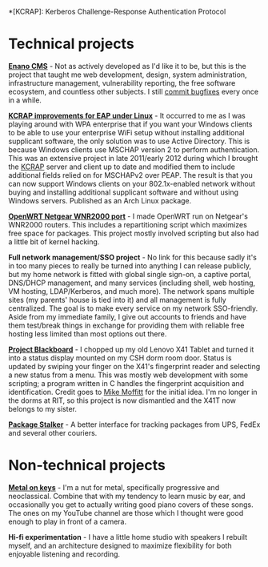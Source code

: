<!-- title: projects -->

*[KCRAP]: Kerberos Challenge-Response Authentication Protocol

Technical projects
==================

**[Enano CMS](http://enanocms.org/)** - Not as actively developed as I'd like it to be, but this is the project that taught me web development, design, system administration, infrastructure management, vulnerability reporting, the free software ecosystem, and countless other subjects. I still [commit bugfixes](http://hg.enanocms.org/repos/enano-1.1/) every once in a while.
	
**[KCRAP improvements for EAP under Linux](https://aur.archlinux.org/packages.php?ID=53870)** - It occurred to me as I was playing around with WPA enterprise that if you want your Windows clients to be able to use your enterprise WiFi setup without installing additional supplicant software, the only solution was to use Active Directory. This is because Windows clients use MSCHAP version 2 to perform authentication. This was an extensive project in late 2011/early 2012 during which I brought the [KCRAP](http://www.spock.org/kcrap/) server and client up to date and modified them to include additional fields relied on for MSCHAPv2 over PEAP. The result is that you can now support Windows clients on your 802.1x-enabled network without buying and installing additional supplicant software and without using Windows servers. Published as an Arch Linux package.

**[OpenWRT Netgear WNR2000 port](https://forum.openwrt.org/viewtopic.php?id=18279)** - I made OpenWRT run on Netgear's WNR2000 routers. This includes a repartitioning script which maximizes free space for packages. This project mostly involved scripting but also had a little bit of kernel hacking.

**Full network management/SSO project** - No link for this because sadly it's in too many pieces to really be turned into anything I can release publicly, but my home network is fitted with global single sign-on, a captive portal, DNS/DHCP management, and many services (including shell, web hosting, VM hosting, LDAP/Kerberos, and much more). The network spans multiple sites (my parents' house is tied into it) and all management is fully centralized. The goal is to make every service on my network SSO-friendly. Aside from my immediate family, I give out accounts to friends and have them test/break things in exchange for providing them with reliable free hosting less limited than most options out there.
	
**[Project Blackboard](https://www.youtube.com/watch?v=k1qLc2DUyL8)** - I chopped up my old Lenovo X41 Tablet and turned it into a status display mounted on my CSH dorm room door. Status is updated by swiping your finger on the X41's fingerprint reader and selecting a new status from a menu. This was mostly web development with some scripting; a program written in C handles the fingerprint acquisition and identification. Credit goes to [Mike Moffitt](http://mikejmoffitt.com/) for the initial idea. I'm no longer in the dorms at RIT, so this project is now dismantled and the X41T now belongs to my sister.
	
**[Package Stalker](/packagestalker)** - A better interface for tracking packages from UPS, FedEx and several other couriers.

Non-technical projects
======================

**[Metal on keys](http://www.youtube.com/user/danfuhry)** - I'm a nut for metal, specifically progressive and neoclassical. Combine that with my tendency to learn music by ear, and occasionally you get to actually writing good piano covers of these songs. The ones on my YouTube channel are those which I thought were good enough to play in front of a camera.
	
**Hi-fi experimentation** - I have a little home studio with speakers I rebuilt myself, and an architecture designed to maximize flexibility for both enjoyable listening and recording.
